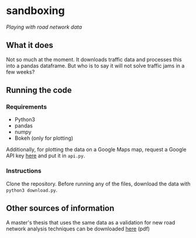 # sandboxing

*Playing with road network data*

## What it does

Not so much at the moment. It downloads traffic data and processes this into a pandas dataframe.
But who is to say it will not solve traffic jams in a few weeks?

## Running the code

### Requirements
 * Python3
 * pandas
 * numpy
 * Bokeh (only for plotting)

Additionally, for plotting the data on a Google Maps map, request a Google API key [here](https://developers.google.com/maps/documentation/javascript/get-api-key) and put it in `api.py`.

### Instructions

Clone the repository. Before running any of the files, download the data with `python3 download.py`.

## Other sources of information

A master's thesis that uses the same data as a validation for new road network analysis techniques can be downloaded [here](https://dspace.library.uu.nl/bitstream/handle/1874/334224/Thesis%20-%20Johan%20Meppelink%20-%202016-05-17.pdf?sequence=2) (pdf)
